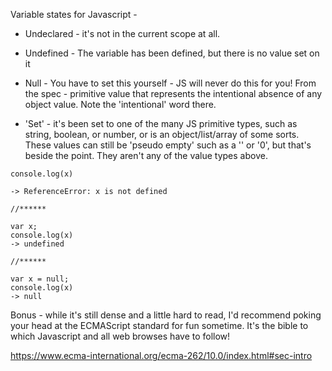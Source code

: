 Variable states for Javascript -

- Undeclared - it's not in the current scope at all.
- Undefined - The variable has been defined, but there is no value set on it
- Null - You have to set this yourself - JS will never do this for you! From the spec - primitive value that represents the intentional absence of any object value. Note the 'intentional' word there.

- 'Set' - it's been set to one of the many JS primitive types, such as string, boolean, or number, or is an object/list/array of some sorts. These values can still be 'pseudo empty' such as a '' or '0', but that's beside the point. They aren't any of the value types above.

```
console.log(x)

-> ReferenceError: x is not defined

//******

var x;
console.log(x)
-> undefined

//******

var x = null;
console.log(x)
-> null

```

Bonus - while it's still dense and a little hard to read, I'd recommend poking your head at the ECMAScript standard for fun sometime. It's the bible to which Javascript and all web browses have to follow!

https://www.ecma-international.org/ecma-262/10.0/index.html#sec-intro
